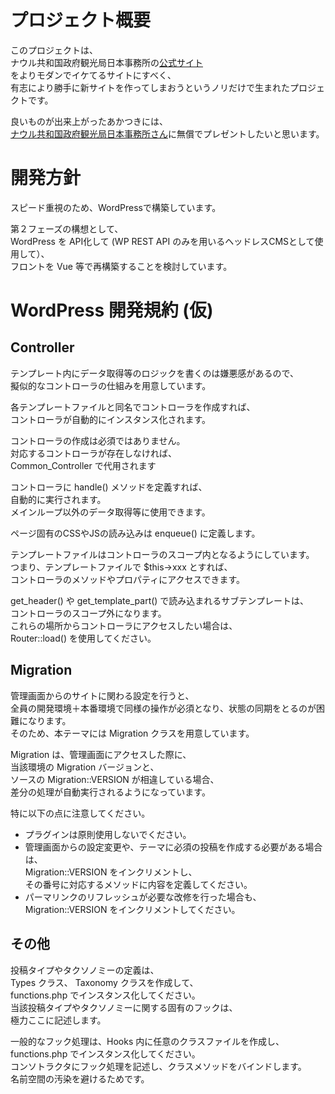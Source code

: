 # プロジェクト概要

このプロジェクトは、  
ナウル共和国政府観光局日本事務所の[公式サイト](https://nauru.or.jp/)  
をよりモダンでイケてるサイトにすべく、  
有志により勝手に新サイトを作ってしまおうというノリだけで生まれたプロジェクトです。  
  
良いものが出来上がったあかつきには、  
[ナウル共和国政府観光局日本事務所さん](https://twitter.com/nauru_japan)に無償でプレゼントしたいと思います。  

# 開発方針

スピード重視のため、WordPressで構築しています。  
  
第２フェーズの構想として、  
WordPress を API化して (WP REST API のみを用いるヘッドレスCMSとして使用して）、  
フロントを Vue 等で再構築することを検討しています。  
  
# WordPress 開発規約 (仮)

## Controller

テンプレート内にデータ取得等のロジックを書くのは嫌悪感があるので、  
擬似的なコントローラの仕組みを用意しています。  
  
各テンプレートファイルと同名でコントローラを作成すれば、  
コントローラが自動的にインスタンス化されます。  
  
コントローラの作成は必須ではありません。  
対応するコントローラが存在しなければ、  
Common_Controller で代用されます  
  
コントローラに handle() メソッドを定義すれば、  
自動的に実行されます。  
メインループ以外のデータ取得等に使用できます。  
  
ページ固有のCSSやJSの読み込みは enqueue() に定義します。  
  
テンプレートファイルはコントローラのスコープ内となるようにしています。  
つまり、テンプレートファイルで $this->xxx とすれば、  
コントローラのメソッドやプロパティにアクセスできます。  
  
get_header() や get_template_part() で読み込まれるサブテンプレートは、  
コントローラのスコープ外になります。  
これらの場所からコントローラにアクセスしたい場合は、  
Router::load() を使用してください。  

## Migration

管理画面からのサイトに関わる設定を行うと、  
全員の開発環境＋本番環境で同様の操作が必須となり、状態の同期をとるのが困難になります。  
そのため、本テーマには Migration クラスを用意しています。  
  
Migration は、管理画面にアクセスした際に、  
当該環境の Migration バージョンと、  
ソースの Migration::VERSION が相違している場合、  
差分の処理が自動実行されるようになっています。  
  
特に以下の点に注意してください。  
  
- プラグインは原則使用しないでください。  
- 管理画面からの設定変更や、テーマに必須の投稿を作成する必要がある場合は、  
  Migration::VERSION をインクリメントし、  
  その番号に対応するメソッドに内容を定義してください。  
- パーマリンクのリフレッシュが必要な改修を行った場合も、  
  Migration::VERSION をインクリメントしてください。  

## その他

投稿タイプやタクソノミーの定義は、  
Types クラス、 Taxonomy クラスを作成して、  
functions.php でインスタンス化してください。  
当該投稿タイプやタクソノミーに関する固有のフックは、  
極力ここに記述します。  
  
一般的なフック処理は、Hooks 内に任意のクラスファイルを作成し、  
functions.php でインスタンス化してください。  
コンソトラクタにフック処理を記述し、クラスメソッドをバインドします。  
名前空間の汚染を避けるためです。  
